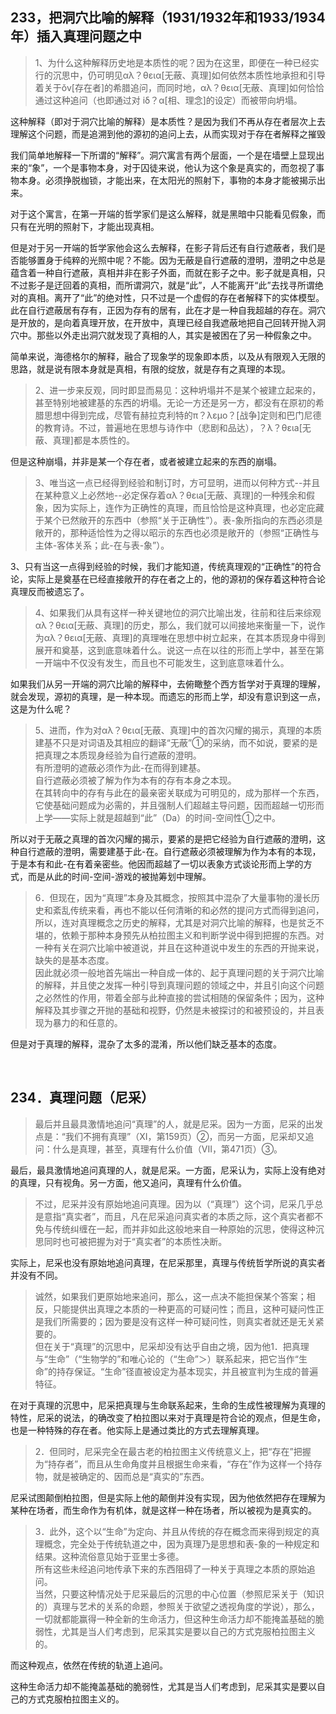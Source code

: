 <h2>233，把洞穴比喻的解释（1931/1932年和1933/1934年）插入真理问题之中</h2><blockquote data-pid="5KW5Tf7o">1、为什么这种解释历史地是本质性的呢？因为在这里，即便在一种已经实行的沉思中，仍可明见αλ？θεια[无蔽、真理]如何依然本质性地承担和引导着关于ǒv[存在者]的希腊追问，而同时地，αλ？θεια[无蔽、真理]如何恰恰通过这种追问（也即通过对 iδ？α[相、理念]的设定）而被带向坍塌。</blockquote><p data-pid="uxxupF3O">这种解释（即对于洞穴比喻的解释）是本质性？是因为我们不再从存在者层次上去理解这个问题，而是追溯到他的源初的追问上去，从而实现对于存在者解释之摧毁</p><p data-pid="Hw445SbK">我们简单地解释一下所谓的“解释”。洞穴寓言有两个层面，一个是在墙壁上显现出来的“象”，一个是事物本身，对于囚徒来说，他认为这个象是真实的，而忽视了事物本身。必须挣脱枷锁，才能出来，在太阳光的照射下，事物的本身才能被揭示出来。</p><p data-pid="y9ktpXbo">对于这个寓言，在第一开端的哲学家们是这么解释，就是黑暗中只能看见假象，而只有在光明的照射下，才能出现真相。</p><p data-pid="6q_8nUn7">但是对于另一开端的哲学家他会这么去解释，在影子背后还有自行遮蔽者，我们是否能够置身于纯粹的光照中呢？不能。因为无蔽是自行遮蔽的澄明，澄明之中总是蕴含着一种自行遮蔽，真相并非在影子外面，而就在影子之中。影子就是真相，只不过影子是迂回着的真相，而所谓洞穴，就是“此”，人不能离开“此”去找寻所谓绝对的真相。离开了“此”的绝对性，只不过是一个虚假的存在者解释下的实体模型。此在自行遮蔽居有存有，正因为存有的居有，此在才是一种自我超越的存在。洞穴是开放的，是向着真理开放，在开放中，真理已经自我遮蔽地把自己回转开抛入洞穴中。那些以外走出洞穴就发现了真相的人，其实是被困在了另一种假象之中。</p><p data-pid="9sftpEe8">简单来说，海德格尔的解释，融合了现象学的现象即本质，以及从有限观入无限的思路，就是说有限本身就是真相，有限的绽放，就是存有之真理的本现。</p><blockquote data-pid="mkD26bf8">2、进一步来反观，同时即显而易见：这种坍塌并不是某个被建立起来的，甚至特别地被建基的东西的坍塌。无论一方还是另一方，都没有在原初的希腊思想中得到完成，尽管有赫拉克利特的π？λεμο？[战争]定则和巴门尼德的教育诗。不过，普遍地在思想与诗作中（悲剧和品达），？λ？θειa[无蔽、真理]都是本质性的。</blockquote><p data-pid="A6LTrqVC">但是这种崩塌，并非是某一个存在者，或者被建立起来的东西的崩塌。</p><blockquote data-pid="A4Lk4O76">3、唯当这一点已经得到经验和制订时，方可显明，进而以何种方式--并且在某种意义上必然地--必定保存着αλ？θειa[无蔽、真理]的一种残余和假象，因为实际上，连作为正确性的真理，而且恰恰是这种真理，也必定庇藏于某个已然敞开的东西中（参照“关于正确性”）。表-象所指向的东西必须是敞开的，那种适恰性为之得以昭示的东西也必须是敞开的（参照“正确性与主体-客体关系；此-在与表-象”）。</blockquote><p data-pid="huMeP4bx">3、只有当这一点得到经验的时候，我们才能知道，传统真理观的“正确性”的符合论，实际上是奠基在已经直接敞开的存在者之上的，他的源初的保存着这种符合论真理反而被遗忘了。</p><blockquote data-pid="cbshHWtP">4、如果我们从具有这样一种关键地位的洞穴比喻出发，往前和往后来综观αλ？θεια[无蔽、真理]的历史，那么，我们就可以间接地来衡量一下，说作为αλ？θεια[无蔽、真理]的真理唯在思想中树立起来，在其本质现身中得到展开和奠基，这到底意味着什么。说这一点在以往的形而上学中，甚至在第一开端中不仅没有发生，而且也不可能发生，这到底意味着什么。</blockquote><p data-pid="Cp0ADtrv">如果我们从另一开端的洞穴比喻的解释中，去俯瞰整个西方哲学对于真理的理解，就会发现，源初的真理，是一种本现。而遗忘的形而上学，却没有意识到这一点，这是为什么呢？</p><blockquote data-pid="mmJtIw1d">5、进而，作为对αλ？θεια[无蔽、真理]中的首次闪耀的揭示，真理的本质建基不只是对词语及其相应的翻译“无蔽”①的采纳，而不如说，要紧的是把真理之本质现身经验为自行遮蔽的澄明。<br>有所澄明的遮蔽必须作为此-在而得到建基。<br>自行遮蔽必须被了解为作为本有的存有本身之本现。<br>在其转向中的存有与此在的最亲密关联成为可明见的，成为那样一个东西，它使基础问题成为必需的，并且强制人们超越主导问题，因而超越一切形而上学——实际上就是超越到“此”（Da）的时间-空间性①之中。</blockquote><p data-pid="bvC3-mOq">所以对于无蔽之真理的首次闪耀的揭示，要紧的是把它经验为自行遮蔽的澄明，这种自行遮蔽的澄明，需要建基于此-在。自行遮蔽必须被理解为作为本有的本现，于是本有和此-在有着亲密些。他因而超越了一切以表象方式谈论形而上学的方式，而是从此的时间-空间-游戏的被抛筹划中理解。</p><blockquote data-pid="0mt2s6Sd">6．但现在，因为“真理”本身及其概念，按照其中混杂了大量事物的漫长历史和紊乱传统来看，再也不能以任何清晰的和必然的提问方式而得到追问，所以，连对真理概念之历史的解释，尤其是对洞穴比喻的解释，也是贫乏不堪的，依赖于那种本身预先从柏拉图主义和判断学说中得到把握的东西。对一种有关在洞穴比喻中被道说，并且在这种道说中发生的东西的开抛来说，缺失的是基本态度。<br>因此就必须一般地首先端出一种自成一体的、起于真理问题的关于洞穴比喻的解释，并且使之发挥一种引导到真理问题的领域之中，并且引向这个问题之必然性的作用，带着全部与此种直接的尝试相随的保留条件；因为，这种解释及其步骤之开抛的基础和视野，仍然是未被探讨的和被预设的，并且表现为暴力的和任意的。</blockquote><p data-pid="1IRjwOts">但是对于真理的解释，混杂了太多的混淆，所以他们缺乏基本的态度。</p><p><br></p><h2>234．真理问题（尼采）</h2><blockquote data-pid="Dh0PB0Q0">最后并且最具激情地追问“真理”的人，就是尼采。因为一方面，尼采的出发点是：“我们不拥有真理”（XI，第159页）②，而另一方面，尼采却又追问：什么是真理，甚至，真理有什么价值（VII，第471页）③。</blockquote><p data-pid="H2ex5Fjs">最后，最具激情地追问真理的人，就是尼采。一方面，尼采认为，实际上没有绝对的真理，只有视角。另一方面，他又追问，真理有什么价值。</p><blockquote data-pid="qZ2-lZU7">不过，尼采并没有原始地追问真理。因为以（“真理”）这个词，尼采几乎总是意指“真实者”，而且，凡在尼采追问真实者的本质之际，这个真实者都不免与传统纠缠在一起，而并非如此这般地来自一种原始的沉思，使得这种沉思同时也可被把握为对于“真实者”的本质性决断。</blockquote><p data-pid="EriBMH72">实际上，尼采也没有原始地追问真理，在尼采那里，真理与传统哲学所说的真实者并没有不同。</p><blockquote data-pid="l1Z6aW_-">诚然，如果我们更原始地来追问，那么，这一点决不能担保某个答案；相反，只能提供出真理之本质的一种更高的可疑问性；而且，这种可疑问性正是我们所需要的；因为要是没有这样一种可疑问性，则真实者就还是无关紧要的。<br>但在关于“真理”的沉思中，尼采却没有达乎自由之境，因为他1．把真理与“生命”（“生物学的”和唯心论的（“生命”＞）联系起来，把它当作“生命”的持存保证。“生命”径直被设定为基本现实，并且被宣判为生成的普遍特征。</blockquote><p data-pid="gZcTEWr4">在对于真理的沉思中，尼采把真理与生命联系起来，生命的生成性被理解为真理的特性，尼采的说法，的确改变了柏拉图以来对于真理是符合论的观点，但是生命，也是一种特殊的存在者。他实际上是通过类比的方式去理解真理。</p><blockquote data-pid="xC9_Li0f">2．但同时，尼采完全在最古老的柏拉图主义传统意义上，把“存在”把握为“持存者”，而且从生命角度并且根据生命来看，“存在”作为这样一个持存物，就是被确定的、因而总是“真实的”东西。</blockquote><p data-pid="YXPaSKP_">尼采试图颠倒柏拉图，但是实际上他的颠倒并没有实现，因为他依然把存在理解为某种在场者，而生命作为有机体，就是这样一种在场者，所以被视为是真实的。</p><blockquote data-pid="jz0sJcbd">3．此外，这个以“生命”为定向、并且从传统的存在概念而来得到规定的真理概念，完全处于传统轨道之中，因为真理乃是思想和表-象的一种规定和结果。这种流俗意见始于亚里士多德。<br>所有这些未经追问地传承下来的东西阻碍了一种关于真理之本质的原始追问。<br>当然，只要这种情况处于尼采最后的沉思的中心位置（参照尼采关于（知识的）真理与艺术的关系的命题，参照关于欲望之透视角度的学说），那么，一切就都能赢得一种全新的生命活力，但这种生命活力却不能掩盖基础的脆弱性，尤其是当人们考虑到，尼采其实是要以自己的方式克服柏拉图主义的。</blockquote><p data-pid="UJOlwEDH">而这种观点，依然在传统的轨道上追问。</p><p data-pid="pZnqwP-S">这种生命活力却不能掩盖基础的脆弱性，尤其是当人们考虑到，尼采其实是要以自己的方式克服柏拉图主义的。</p><p></p>